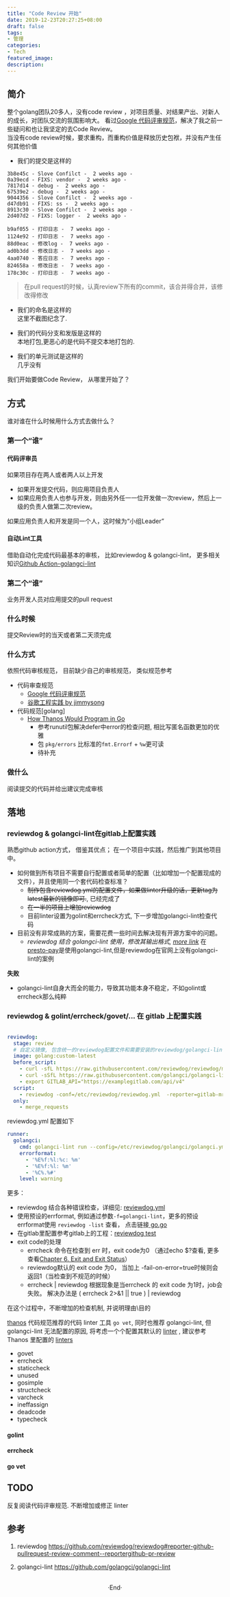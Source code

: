 ```yaml
---
title: "Code Review 开始"
date: 2019-12-23T20:27:25+08:00
draft: false
tags: 
- 管理
categories: 
- Tech 
featured_image: 
description: 
---
```

## 简介 
整个golang团队20多人，没有code review ，对项目质量、对结果产出、对新人的成长，对团队交流的氛围影响大。 看过[Google 代码评审规范](https://www.infoq.cn/article/QJi1Kqm4pH3UNAqNzl3l)，解决了我之前一些疑问和也让我坚定的去Code Review。  
当没有code review时候，要求重构，而重构价值是释放历史包袱，并没有产生任何其他价值  

- 我们的提交是这样的  

```golang
3b8e45c - Slove Confilct -  2 weeks ago -
0a39ecd - FIXS: vendor -  2 weeks ago -
7817d14 - debug -  2 weeks ago -
67539e2 - debug -  2 weeks ago -
9044356 - Slove Confilct -  2 weeks ago -
d47db91 - FIXS: ss -  2 weeks ago -
8913c30 - Slove Confilct -  2 weeks ago -
2d407d2 - FIXS: logger -  2 weeks ago -
```

``` golang
b9af055 - 打印日志 -  7 weeks ago - 
1124e92 - 打印日志 -  7 weeks ago - 
88d0eac - 修改log -  7 weeks ago - 
ad0b3dd - 修改日志 -  7 weeks ago - 
4aa0740 - 答应日志 -  7 weeks ago - 
824658a - 修改日志 -  7 weeks ago - 
178c30c - 打印日志 -  7 weeks ago - 
```
> 在pull request的时候，认真review下所有的commit，该合并得合并，该修改得修改

- 我们的命名是这样的  
  这里不截图纪念了. 

- 我们的代码分支和发版是这样的  
  本地打包,更恶心的是代码不提交本地打包的.  

- 我们的单元测试是这样的  
  几乎没有  

我们开始要做Code Review， 从哪里开始了？  
## 方式
谁对谁在什么时候用什么方式去做什么？

### 第一个“谁”

#### 代码评审员
如果项目存在两人或者两人以上开发 

- 如果开发提交代码，则应用项目负责人  
- 如果应用负责人也参与开发，则由另外任一一位开发做一次review，然后上一级的负责人做第二次review。 

如果应用负责人和开发是同一个人，这时候为“小组Leader”   

#### 自动Lint工具
借助自动化完成代码最基本的审核， 比如reviewdog & golangci-lint， 更多相关知识[Github Action-golangci-lint](https://github.com/reviewdog/action-golangci-lint)   



### 第二个“谁”
业务开发人员对应用提交的pull request 

### 什么时候
提交Review时的当天或者第二天须完成

### 什么方式
依照代码审核规范， 目前缺少自己的审核规范，
类似规范参考

- 代码审查规范
  - [Google 代码评审规范](https://www.infoq.cn/article/QJi1Kqm4pH3UNAqNzl3l)  
  - [谷歌工程实践 by jimmysong][google-golang-practice]
- 代码规范[golang]
  - [How Thanos Would Program in Go](https://www.bwplotka.dev/2020/how-thanos-would-program-in-go/)
      - 参考runutil包解决defer中error的检查问题, 相比写匿名函数更加的优雅
      - 包 `pkg/errors` 比标准的`fmt.Errorf` + `%w`更可读
      - 待补充

### 做什么
阅读提交的代码并给出建议完成审核

## 落地

### reviewdog & golangci-lint在gitlab上配置实践
熟悉github action方式， 借鉴其优点； 在一个项目中实践，然后推广到其他项目中。

- 如何做到所有项目不需要自行配置或者简单的配置（比如增加一个配置现成的文件），并且使用同一个套代码检查标准？ 
    - ~~制作包含reviewdog.yml的配置文件，如果做linter升级的话，更新tag为latest最新的镜像即可.~~, 已经完成了
    - ~~在一半的项目上增加reviewdog~~
    - 目前linter设置为golint和errcheck方式, 下一步增加golangci-lint检查代码
- 目前没有非常成熟的方案，需要花费一些时间去解决现有开源方案中的问题。
    - *reviewdog 结合 golangci-lint 使用，修改其输出格式, [more link][golangci-lint-fmt]*
      在[presto-pay][presto_pay]是使用golangci-lint,但是reviewdog在官网上没有golangci-lint的案例

**失败**

- golangci-lint自身大而全的能力，导致其功能本身不稳定，不如golint或errcheck那么纯粹 

### reviewdog & golint/errcheck/govet/... 在 gitlab 上配置实践

```yml

reviewdog:
  stage: review
  # 自定义镜像, 包含统一的reviewdog配置文件和需要安装的reviewdog/golangci-lint版本
  image: golang:custom-latest
  before_script:
    - curl -sfL https://raw.githubusercontent.com/reviewdog/reviewdog/master/install.sh| sh -s -- -b $(go env GOPATH)/bin v0.10.0
    - curl -sSfL https://raw.githubusercontent.com/golangci/golangci-lint/master/install.sh | sh -s -- -b $(go env GOPATH)/bin v1.27.0
    - export GITLAB_API="https://examplegitlab.com/api/v4"  
  script:
    - reviewdog -conf=/etc/reviewdog/reviewdog.yml  -reporter=gitlab-mr-discussion  -guess -fail-on-error=true
  only:
    - merge_requests
```

reviewdog.yml 配置如下

```yml
runner:
  golangci:
    cmd: golangci-lint run --config=/etc/reviewdog/golangci/golangci.yml ./...
    errorformat:
      - '%E%f:%l:%c: %m'
      - '%E%f:%l: %m'
      - '%C%.%#'
    level: warning
```

更多： 

- reviewdog 结合各种错误检查，详细见: [reviewdog.yml][reviewdog_for_go_tools]
- 使用预设的errformat, 例如通过参数`-f=golangci-lint`，更多的预设errformat使用 `reviewdog -list` 查看， 点击链接[ go.go ][go-fmt]
- 在gitlab里配置参考gitlab上的工程：[reviewdog test][reviewdog-test]
- exit code的处理 
  -  errcheck 命令在检查到 err 时，exit code为0 （通过echo $?查看, 更多查看[Chapter 6. Exit and Exit Status][exit_and_status]）
  -  reviewdog默认的 exit code 为0， 当加上 -fail-on-error=true时候则会返回1（当检查到不规范的时候）
  -  errcheck | reviewdog  根据现象是当errcheck 的 exit code 为1时，job会失败。 解决办法是 ( errcheck 2>&1 || true ) | reviewdog

在这个过程中，不断增加的检查机制, 并说明理由\目的

[thanos](https://github.com/thanos-io/thanos) 代码规范推荐的代码 linter 工具 `go vet`, 同时也推荐 golangci-lint, 
但 golangci-lint 无法配置的原因, 将考虑一个个配置其默认的 [linter](https://golangci-lint.run/usage/linters/) , 建议参考Thanos 里配置的 [linters](https://www.bwplotka.dev/2020/how-thanos-would-program-in-go/#golangci-lint)

- govet
- errcheck
- staticcheck
- unused
- gosimple
- structcheck
- varcheck
- ineffassign
- deadcode
- typecheck

#### golint 

#### errcheck

#### go vet

## TODO
反复阅读代码评审规范.
不断增加或修正 linter

## 参考
1. reviewdog
  https://github.com/reviewdog/reviewdog#reporter-github-pullrequest-review-comment--reportergithub-pr-review 

2. golangci-lint
  https://github.com/golangci/golangci-lint


[go-fmt]: https://github.com/reviewdog/errorformat/blob/master/fmts/go.go

[reviewdog-test]: https://gitlab.com/Hyvi/reviewdog-test/-/blob/gitlab-ci-test2/.gitlab-ci.yml

[golangci-lint-fmt]: https://gitlab.com/Hyvi/reviewdog-test/-/blob/gitlab-ci-test2/.gitlab-ci.yml

[presto_pay]: https://github.com/calmato/presto-pay/blob/master/api/user/Makefile

[exit_and_status]: https://www.tldp.org/LDP/abs/html/exit-status.html#EXITSTATUSREF

[reviewdog_for_go_tools]: https://gitlab.com/reviewdog/reviewdog/-/blob/master/.reviewdog.yml

[google-golang-practice]: https://jimmysong.io/eng-practices/

<br>

<center>  ·End·  </center>
